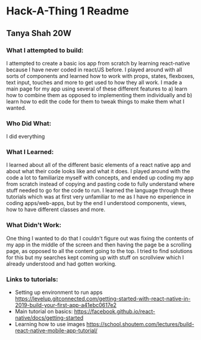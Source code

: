 # Hack-A-Thing 1 Readme
## Tanya Shah 20W

### What I attempted to build:
I attempted to create a basic ios app from scratch by learning react-native because I have never coded in react/JS before. I played around with all sorts of components and learned how to work with props, states, flexboxes, text input, touches and more to get used to how they all work. I made a main page for my app using several of these different features to a) learn how to combine them as opposed to implementing them individually and b) learn how to edit the code for them to tweak things to make them what I wanted. 

### Who Did What:  
I did everything


### What I Learned:
I learned about all of the different basic elements of a react native app and about what their code looks like and what it does. I played around with the code a lot to familiarize myself with concepts, and ended up coding my app from scratch instead of copying and pasting code to fully understand where stuff needed to go for the code to run. I learned the language through these tutorials which was at first very unfamiliar to me as I have no experience in coding apps/web-apps, but by the end I understood components, views, how to have different classes and more.


### What Didn't Work:
One thing I wanted to do that I couldn't figure out was fixing the contents of my app in the middle of the screen and then having the page be a scrolling page, as opposed to all the content going to the top. I tried to find solutions for this but my searches kept coming up with stuff on scrollview which I already understood and had gotten working. 


### Links to tutorials:
* Setting up environment to run apps https://levelup.gitconnected.com/getting-started-with-react-native-in-2019-build-your-first-app-a41ebc0617e2
* Main tutorial on basics: https://facebook.github.io/react-native/docs/getting-started
* Learning how to use images https://school.shoutem.com/lectures/build-react-native-mobile-app-tutorial/

